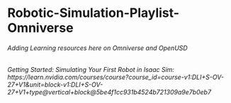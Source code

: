 # Robotic-Simulation-Playlist-Omniverse
<h6>Adding Learning resources here on Omniverse and OpenUSD </h6>

<h6>
  Getting Started: Simulating Your First Robot in Isaac Sim:  https://learn.nvidia.com/courses/course?course_id=course-v1:DLI+S-OV-27+V1&unit=block-v1:DLI+S-OV-27+V1+type@vertical+block@5be4f1cc931b4524b721309a9e7b0eb7
</h6>
